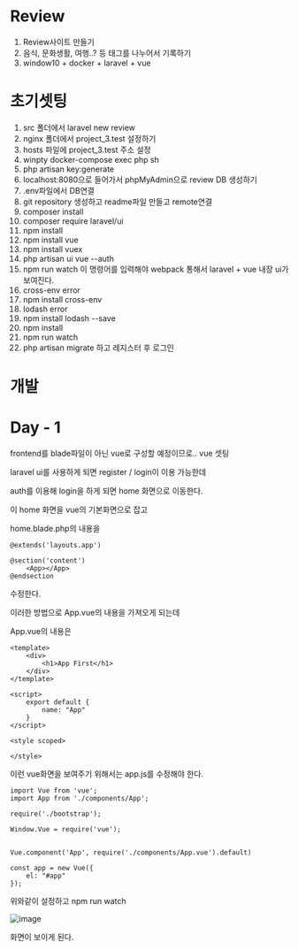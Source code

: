 # Review

1. Review사이트 만들기
2. 음식, 문화생활, 여행..? 등 태그를 나누어서 기록하기
3. window10 + docker + laravel + vue

# 초기셋팅

1. src 폴더에서 laravel new review
2. nginx 폴더에서 project_3.test 설정하기
3. hosts 파일에 project_3.test 주소 설정
4. winpty docker-compose exec php sh
5. php artisan key:generate
6. localhost:8080으로 들어가서 phpMyAdmin으로 review DB 생성하기
7. .env파일에서 DB연결
8. git repository 생성하고 readme파일 만들고 remote연결
9. composer install
10. composer require laravel/ui
11. npm install
12. npm install vue
13. npm install vuex
14. php artisan ui vue --auth 
15. npm run watch 이 명령어를 입력해야 webpack 통해서 laravel + vue 내장 ui가 보여진다. 
16. cross-env error
17. npm install cross-env
18. lodash error
19. npm install lodash --save
20. npm install 
21. npm run watch
22. php artisan migrate 하고 레지스터 후 로그인

# 개발 

# Day - 1

frontend를 blade파일이 아닌 vue로 구성할 예정이므로.. vue 셋팅
 
laravel ui를 사용하게 되면 register / login이 이용 가능한데 

auth를 이용해 login을 하게 되면 home 화면으로 이동한다.

이 home 화면을 vue의 기본화면으로 잡고 

home.blade.php의 내용을 

```
@extends('layouts.app')

@section('content')
    <App></App>
@endsection
```

수정한다. 

이러한 방법으로 App.vue의 내용을 가져오게 되는데

App.vue의 내용은

```
<template>
    <div>
        <h1>App First</h1>
    </div>
</template>

<script>
    export default {
        name: "App"
    }
</script>

<style scoped>

</style>
```

이런 vue화면을 보여주기 위해서는 app.js를 수정해야 한다.

```
import Vue from 'vue';
import App from './components/App';

require('./bootstrap');

Window.Vue = require('vue');


Vue.component('App', require('./components/App.vue').default)

const app = new Vue({
    el: "#app"
});
```

위와같이 설정하고 npm run watch 

![image](https://user-images.githubusercontent.com/6989005/102061298-a1e18680-3e36-11eb-8bf1-da82cabc6002.png)

화면이 보이게 된다.

